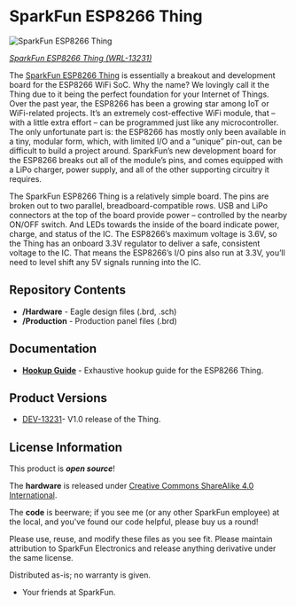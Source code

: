 SparkFun ESP8266 Thing
========================================

![SparkFun ESP8266 Thing](https://cdn.sparkfun.com//assets/parts/1/0/4/0/0/13231-01.jpg)

[*SparkFun ESP8266 Thing (WRL-13231)*](https://www.sparkfun.com/products/13231)

The [SparkFun ESP8266 Thing](https://www.sparkfun.com/products/13231) is essentially a breakout and development board for the ESP8266 WiFi SoC. Why the name? We lovingly call it the Thing due to it being the perfect foundation for your Internet of Things. Over the past year, the ESP8266 has been a growing star among IoT or WiFi-related projects. It’s an extremely cost-effective WiFi module, that – with a little extra effort – can be programmed just like any microcontroller. The only unfortunate part is: the ESP8266 has mostly only been available in a tiny, modular form, which, with limited I/O and a “unique” pin-out, can be difficult to build a project around. SparkFun’s new development board for the ESP8266 breaks out all of the module’s pins, and comes equipped with a LiPo charger, power supply, and all of the other supporting circuitry it requires.

The SparkFun ESP8266 Thing is a relatively simple board. The pins are broken out to two parallel, breadboard-compatible rows. USB and LiPo connectors at the top of the board provide power – controlled by the nearby ON/OFF switch. And LEDs towards the inside of the board indicate power, charge, and status of the IC. The ESP8266’s maximum voltage is 3.6V, so the Thing has an onboard 3.3V regulator to deliver a safe, consistent voltage to the IC. That means the ESP8266’s I/O pins also run at 3.3V, you’ll need to level shift any 5V signals running into the IC.

Repository Contents
-------------------

* **/Hardware** - Eagle design files (.brd, .sch)
* **/Production** - Production panel files (.brd)

Documentation
--------------
* **[Hookup Guide](https://learn.sparkfun.com/tutorials/esp8266-thing-hookup-guide)** - Exhaustive hookup guide for the ESP8266 Thing.

Product Versions
----------------
* [DEV-13231](https://www.sparkfun.com/products/13231)- V1.0 release of the Thing.

License Information
-------------------
This product is _**open source**_! 

The **hardware** is released under [Creative Commons ShareAlike 4.0 International](https://creativecommons.org/licenses/by-sa/4.0/).

The **code** is beerware; if you see me (or any other SparkFun employee) at the local, and you've found our code helpful, please buy us a round!

Please use, reuse, and modify these files as you see fit. Please maintain attribution to SparkFun Electronics and release anything derivative under the same license.

Distributed as-is; no warranty is given.

- Your friends at SparkFun.
